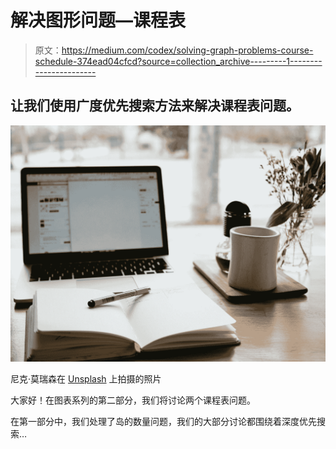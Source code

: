 # 解决图形问题—课程表

> 原文：<https://medium.com/codex/solving-graph-problems-course-schedule-374ead04cfcd?source=collection_archive---------1----------------------->

## 让我们使用广度优先搜索方法来解决课程表问题。

![](img/f9488a8ab23e7f0d2cae7284037862e7.png)

尼克·莫瑞森在 [Unsplash](https://unsplash.com?utm_source=medium&utm_medium=referral) 上拍摄的照片

大家好！在图表系列的第二部分，我们将讨论两个课程表问题。

在第一部分中，我们处理了岛的数量问题，我们的大部分讨论都围绕着深度优先搜索…